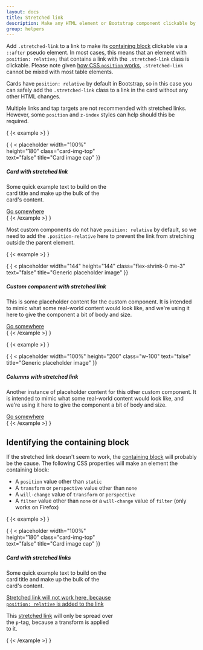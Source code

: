 ```yaml
---
layout: docs
title: Stretched link
description: Make any HTML element or Bootstrap component clickable by "stretching" a nested link via CSS.
group: helpers
---
```


Add `.stretched-link` to a link to make
its [containing block](https://developer.mozilla.org/en-US/docs/Web/CSS/Containing_block)
clickable via a `::after` pseudo element. In most cases, this means that an
element with `position: relative;` that contains a link with the
`.stretched-link` class is clickable. Please note given [how CSS
`position` works](https://www.w3.org/TR/CSS21/visuren.html#propdef-position),
`.stretched-link` cannot be mixed with most table elements.

Cards have `position: relative` by default in Bootstrap, so in this case you can
safely add the `.stretched-link` class to a link in the card without any other
HTML changes.

Multiple links and tap targets are not recommended with stretched links.
However, some `position` and `z-index` styles can help should this be required.

{ {< example >} }
<div class="card" style="width: 18rem;">
  { { < placeholder width="100%" height="180" class="card-img-top" text="false" title="Card image cap" }}
  <div class="card-body">
    <h5 class="card-title">Card with stretched link</h5>
    <p class="card-text">Some quick example text to build on the card title and make up the bulk of the card's content.</p>
    <a href="#" class="btn btn-primary stretched-link">Go somewhere</a>
  </div>
</div>
{ {< /example >} }

Most custom components do not have `position: relative` by default, so we need
to add the `.position-relative` here to prevent the link from stretching outside
the parent element.

{ {< example >} }
<div class="d-flex position-relative">
  { { < placeholder width="144" height="144" class="flex-shrink-0 me-3" text="false" title="Generic placeholder image" }}
  <div>
    <h5 class="mt-0">Custom component with stretched link</h5>
    <p>This is some placeholder content for the custom component. It is intended to mimic what some real-world content would look like, and we're using it here to give the component a bit of body and size.</p>
    <a href="#" class="stretched-link">Go somewhere</a>
  </div>
</div>
{ {< /example >} }

{ {< example >} }
<div class="row g-0 bg-body-secondary position-relative">
  <div class="col-md-6 mb-md-0 p-md-4">
    { { < placeholder width="100%" height="200" class="w-100" text="false" title="Generic placeholder image" }}
  </div>
  <div class="col-md-6 p-4 ps-md-0">
    <h5 class="mt-0">Columns with stretched link</h5>
    <p>Another instance of placeholder content for this other custom component. It is intended to mimic what some real-world content would look like, and we're using it here to give the component a bit of body and size.</p>
    <a href="#" class="stretched-link">Go somewhere</a>
  </div>
</div>
{ {< /example >} }

## Identifying the containing block

If the stretched link doesn't seem to work,
the [containing block](https://developer.mozilla.org/en-US/docs/Web/CSS/Containing_block#Identifying_the_containing_block)
will probably be the cause. The following CSS properties will make an element
the containing block:

- A `position` value other than `static`
- A `transform` or `perspective` value other than `none`
- A `will-change` value of `transform` or `perspective`
- A `filter` value other than `none` or a `will-change` value of `filter` (only
  works on Firefox)

{ {< example >} }
<div class="card" style="width: 18rem;">
  { { < placeholder width="100%" height="180" class="card-img-top" text="false" title="Card image cap" }}
  <div class="card-body">
    <h5 class="card-title">Card with stretched links</h5>
    <p class="card-text">Some quick example text to build on the card title and make up the bulk of the card's content.</p>
    <p class="card-text">
      <a href="#" class="stretched-link text-danger" style="position: relative;">Stretched link will not work here, because <code>position: relative</code> is added to the link</a>
    </p>
    <p class="card-text bg-body-tertiary" style="transform: rotate(0);">
      This <a href="#" class="text-warning stretched-link">stretched link</a> will only be spread over the <code>p</code>-tag, because a transform is applied to it.
    </p>
  </div>
</div>
{ {< /example >} }
